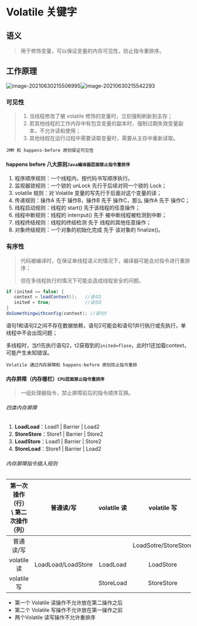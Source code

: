 # Volatile 关键字

## 语义

> 用于修饰变量，可以保证变量的内存可见性，防止指令重排序。

## 工作原理

![image-20210630215506995](https://i.loli.net/2021/06/30/SlJeRThOar7D4Gz.png)![image-20210630215542293](https://i.loli.net/2021/06/30/JLgcVKA23RsdbkG.png)

### 可见性

> 1. 当线程修改了被 volatile 修饰的变量时，立刻强制刷新到主存；
> 2. 若其他线程的工作内存中有包含变量的副本时，强制过期失效变量副本，不允许读和使用；
> 3. 其他线程在运行过程中需要读取变量时，需要从主存中重新读取。

`JMM 和 happens-before 原则保证可见性`

#### happens before 八大原则`Java编译器层面禁止指令重排序`

1. 程序顺序规则：一个线程内，按代码书写顺序执行。
2. 监视器锁规则：一个锁的 unLock 先行于后续对同一个锁的 Lock；
3. volatile 规则：对 Volatile 变量的写先行于后面对这个变量的读；
4. 传递规则：操作A 先于 操作B，操作B 先于 操作C，那么 操作A 先于 操作C；
5. 线程启动规则：线程的 start() 先于该线程的任意操作；
6. 线程中断规则：线程的 interrput() 先于 被中断线程被检测到中断；
7. 线程终结规则：线程的终结检测 先于 线程的其他任意操作；
8. 对象终结规则：一个对象的初始化完成 先于 该对象的 finalize()。

### 有序性

> 代码被编译时，在保证单线程语义的情况下，编译器可能会对指令进行重排序；
>
> 但在多线程执行的情况下可能会造成线程安全的问题。

```java
if (inited == false) { 
   context = loadContext();   //语句1
   inited = true;             //语句2
}
doSomethingwithconfig(context); //语句3
```

语句1和语句2之间不存在数据依赖，语句2可能会和语句1并行执行或先执行，单线程中不会出现问题；

多线程时，当t1先执行语句2，t2获取到的`inited=flase`，此时t1还加载context，可能产生未知错误。

`Volatile 通过内存屏障和 happens-before 原则防止指令重排`

#### 内存屏障（内存栅栏）`CPU层面禁止指令重排序`

> 一组处理器指令，禁止屏障前后的指令顺序互换。

###### 四类内存屏障

1. **LoadLoad**：Load1 | Barrier | Load2
2. **StoreStore**：Store1 | Barrier | Store2
3. **LoadStore**：Load1 | Barrier | Store2
4. **StoreLoad**：Store1 | Barrier | Load2

###### 内存屏障指令插入规则

| 第一次操作（行）\ 第二次操作（列） |     普通读/写      | volatile 读 |     volatile 写      |
| :--------------------------------: | :----------------: | :---------: | :------------------: |
|             普通读/写              |                    |             | LoadSotre/StoreStore |
|            volatile 读             | LoadLoad/LoadStore |  LoadLoad   |      LoadStore       |
|            volatile 写             |                    |  StoreLoad  |      StoreStore      |

- 第一个 Volatile 读操作不允许放在第二操作之后
- 第二个 Volatile 写操作不允许放在第一操作之前
- 两个Volatile 读写操作不允许重排序
